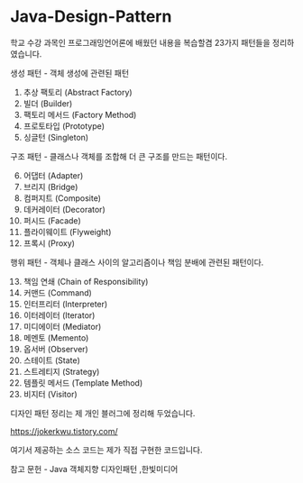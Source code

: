 # Java-Design-Pattern

학교 수강 과목인 프로그래밍언어론에 배웠던 내용을 복습할겸
23가지 패턴들을 정리하였습니다.

생성 패턴 - 객체 생성에 관련된 패턴
1. 추상 팩토리   (Abstract Factory)
2. 빌더   (Builder)
3. 팩토리 메서드  (Factory Method)
4. 프로토타입    (Prototype)
5. 싱글턴 (Singleton)

구조 패턴 - 클래스나 객체를 조합해 더 큰 구조를 만드는 패턴이다.

6. 어댑터  (Adapter)
7. 브리지  (Bridge)
8. 컴퍼지트 (Composite)
9. 데커레이터    (Decorator)
10. 퍼시드 (Facade)
11. 플라이웨이트  (Flyweight)
12. 프록시 (Proxy)

행위 패턴 - 객체나 클래스 사이의 알고리즘이나 책임 분배에 관련된 패턴이다.

13. 책임 연쇄   (Chain of Responsibility)
14. 커맨드 (Command)
15. 인터프리터   (Interpreter)
16. 이터레이터   (Iterator)
17. 미디에이터   (Mediator)
18. 메멘토 (Memento)
19. 옵서버 (Observer)
20. 스테이트    (State)
21. 스트레티지   (Strategy)
22. 템플릿 메서드 (Template Method)
23. 비지터     (Visitor)

디자인 패턴 정리는 제 개인 블러그에 정리해 두었습니다. 

https://jokerkwu.tistory.com/

여기서 제공하는 소스 코드는 제가 직접 구현한 코드입니다.

참고 문헌 - Java 객체지향 디자인패턴 ,한빛미디어
